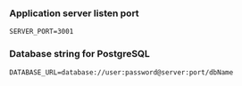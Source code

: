 ### Application server listen port
`SERVER_PORT=3001`

### Database string for PostgreSQL
`DATABASE_URL=database://user:password@server:port/dbName`

